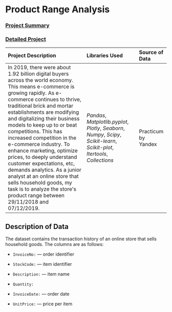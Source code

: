 # Product Range Analysis 
### [Project Summary](https://emmanuel-nti.github.io/Product-Range-Analysis/)

### [Detailed Project](https://nbviewer.org/github/Emmanuel-Nti/Product-Range-Analysis/blob/master/product_range_nti.ipynb)


| Project Description | Libraries Used | Source of Data |
| :---------------------- | :---------------------- | :---------------------- | 
|In 2019, there were about 1.92 billion digital buyers across the world economy. This means e-commerce is growing rapidly. As e-commerce continues to thrive, traditional brick and mortar establishments are modifying and digitalizing their business models to keep up to or beat competitions. This has increased competition in the e-commerce industry. To enhance marketing, optimize prices, to deeply understand customer expectations, etc, demands analytics. As a junior analyst at an online store that sells household goods, my task is to analyze the store's product range between 29/11/2018 and 07/12/2019.  | *Pandas*, *Matplotlib.pyplot*, *Plotly*, *Seaborn*, *Numpy*, *Scipy*, *Scikit-learn*, *Scikit-plot*, *Itertools*, *Collections* | Practicum by Yandex |


## Description of Data
The dataset contains the transaction history of an online store that sells household goods.
The columns are as follows:

- `InvoiceNo:` — order identifier

- `StockCode:` — item identifier

- `Description:` — item name

- `Quantity:`

- `InvoiceDate:` — order date

- `UnitPrice:` — price per item
